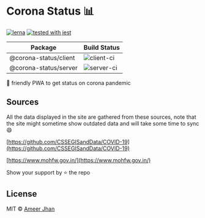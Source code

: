 # Corona Status 📊

[![lerna](https://img.shields.io/badge/maintained%20with-lerna-cc00ff.svg)](https://lerna.js.org/)
[![tested with jest](https://img.shields.io/badge/tested_with-jest-99424f.svg)](https://github.com/facebook/jest)

| Package               | Build Status                                                                                |
| --------------------- | ------------------------------------------------------------------------------------------- |
| @corona-status/client | ![client-ci](https://github.com/ameerthehacker/corona-status/workflows/client-ci/badge.svg) |
| @corona-status/server | ![server-ci](https://github.com/ameerthehacker/corona-status/workflows/server-ci/badge.svg) |

📱 friendly PWA to get status on corona pandemic

## Sources

All the data displayed in the site are gathered from these sources, note that the site might sometime show outdated data and will take some time to sync 😄

[https://github.com/CSSEGISandData/COVID-19](https://github.com/CSSEGISandData/COVID-19)

[https://www.mohfw.gov.in/](https://www.mohfw.gov.in/)

Show your support by :star: the repo

## License

MIT © [Ameer Jhan](mailto:ameerjhanprof@gmail.com)

